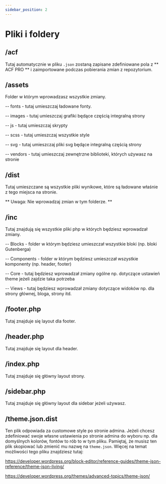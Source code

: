 ```yaml
---
sidebar_position: 2
---
```


# Pliki i foldery

## /acf
Tutaj automatycznie w pliku ```.json``` zostaną zapisane zdefiniowane pola z ** ACF PRO ** i zaimportowane podczas pobierania zmian z repozytorium.

## /assets
Folder w którym wprowadzasz wszystkie zmiany.

-- fonts - tutaj umieszczaj ładowane fonty.

-- images - tutaj umieszczaj grafiki będące częścią integralną strony

-- js - tutaj umieszczaj skrypty

-- scss - tutaj umieszczaj wszystkie style

-- svg - tutaj umieszczaj pliki svg będące integralną częścią strony

-- vendors - tutaj umieszczaj zewnętrzne biblioteki, których używasz na stronie

## /dist
Tutaj umieszczane są wszystkie pliki wynikowe, które są ładowane właśnie z tego miejsca na stronie.

** Uwaga: Nie wprowadzaj zmian w tym folderze. **

## /inc
Tutaj znajdują się wszystkie pliki php w których będziesz wprowadzał zmiany.

-- Blocks - folder w którym będziesz umieszczał wszystkie bloki (np. bloki Gutenberga)

-- Components - folder w którym będziesz umieszczał wszystkie komponenty (np. header, footer)

-- Core - tutaj będziesz wprowadzał zmiany ogólne np. dotyczące ustawień theme jeżeli zajdzie taka potrzeba

-- Views - tutaj będziesz wprowadzał zmiany dotyczące widoków np. dla strony głównej, bloga, strony itd.

## /footer.php
Tutaj znajduje się layout dla footer.

## /header.php
Tutaj znajduje się layout dla header.

## /index.php
Tutaj znajduje się główny layout strony.

## /sidebar.php
Tutaj znajduje się główny layout dla sidebar jeżeli używasz.

## /theme.json.dist
Ten plik odpowiada za customowe style po stronie admina. Jeżeli chcesz zdefiniować swoje własne ustawienia po stronie admina do wyboru np. dla domyślnych kolorów,
fontów to rób to w tym pliku. Pamiętaj, że musisz ten plik skopiować lub zmienić mu nazwę na ```theme.json```.
Więcej na temat możliwości tego pliku znajdziesz tutaj:

https://developer.wordpress.org/block-editor/reference-guides/theme-json-reference/theme-json-living/

https://developer.wordpress.org/themes/advanced-topics/theme-json/



